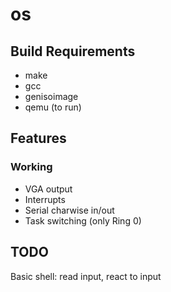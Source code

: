 # os

## Build Requirements
- make
- gcc
- genisoimage
- qemu (to run)

## Features
### Working
- VGA output
- Interrupts
- Serial charwise in/out
- Task switching (only Ring 0)

## TODO
Basic shell: read input, react to input
